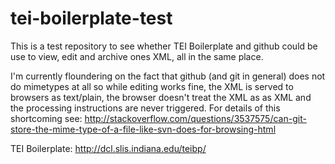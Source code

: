 tei-boilerplate-test
====================

This is a test repository to see whether TEI Boilerplate and github
could be use to view, edit and archive ones XML, all in the same 
place. 

I'm currently floundering on the fact that github (and git in general) 
does not do mimetypes at all so while editing works fine, the XML is 
served to browsers as text/plain, the browser doesn't treat the XML as 
as XML and the processing instructions are never triggered. For
details of this shortcoming see: 
http://stackoverflow.com/questions/3537575/can-git-store-the-mime-type-of-a-file-like-svn-does-for-browsing-html

TEI Boilerplate: http://dcl.slis.indiana.edu/teibp/

